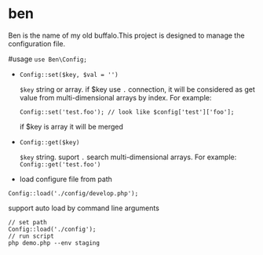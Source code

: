 # ben
Ben is the name of my old buffalo.This project is designed to manage the configuration file.

#usage
  `use Ben\Config;`

  - `Config::set($key, $val = '')`  

    `$key` string or array. if $key use `.` connection, it will be considered as
    get value from multi-dimensional arrays by index. For example:
    ```
    Config::set('test.foo'); // look like $config['test']['foo'];
    ```
    if $key is array it will be merged

  - `Config::get($key)` 
    
    `$key` string. suport `.` search multi-dimensional arrays. For example:
    `Config::get('test.foo')`

  - load configure file from path


  ```
  Config::load('./config/develop.php');
  ```
  support auto load by command line arguments
  ```
  // set path
  Config::load('./config');
  // run script
  php demo.php --env staging  
  ```








